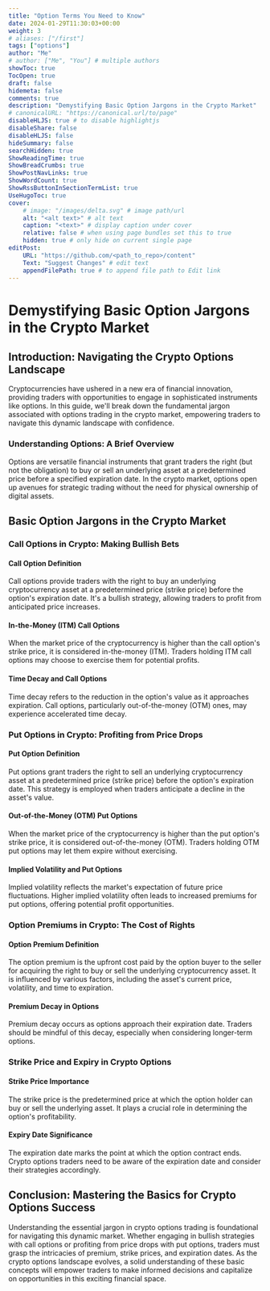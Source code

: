 ```yaml
---
title: "Option Terms You Need to Know"
date: 2024-01-29T11:30:03+00:00
weight: 3
# aliases: ["/first"]
tags: ["options"]
author: "Me"
# author: ["Me", "You"] # multiple authors
showToc: true
TocOpen: true
draft: false
hidemeta: false
comments: true
description: "Demystifying Basic Option Jargons in the Crypto Market"
# canonicalURL: "https://canonical.url/to/page"
disableHLJS: true # to disable highlightjs
disableShare: false
disableHLJS: false
hideSummary: false
searchHidden: true
ShowReadingTime: true
ShowBreadCrumbs: true
ShowPostNavLinks: true
ShowWordCount: true
ShowRssButtonInSectionTermList: true
UseHugoToc: true
cover:
    # image: "/images/delta.svg" # image path/url
    alt: "<alt text>" # alt text
    caption: "<text>" # display caption under cover
    relative: false # when using page bundles set this to true
    hidden: true # only hide on current single page
editPost:
    URL: "https://github.com/<path_to_repo>/content"
    Text: "Suggest Changes" # edit text
    appendFilePath: true # to append file path to Edit link
---
```


# Demystifying Basic Option Jargons in the Crypto Market

## Introduction: Navigating the Crypto Options Landscape

Cryptocurrencies have ushered in a new era of financial innovation, providing traders with opportunities to engage in sophisticated instruments like options. In this guide, we'll break down the fundamental jargon associated with options trading in the crypto market, empowering traders to navigate this dynamic landscape with confidence.

### Understanding Options: A Brief Overview

Options are versatile financial instruments that grant traders the right (but not the obligation) to buy or sell an underlying asset at a predetermined price before a specified expiration date. In the crypto market, options open up avenues for strategic trading without the need for physical ownership of digital assets.

## Basic Option Jargons in the Crypto Market

### Call Options in Crypto: Making Bullish Bets

#### Call Option Definition

Call options provide traders with the right to buy an underlying cryptocurrency asset at a predetermined price (strike price) before the option's expiration date. It's a bullish strategy, allowing traders to profit from anticipated price increases.

#### In-the-Money (ITM) Call Options

When the market price of the cryptocurrency is higher than the call option's strike price, it is considered in-the-money (ITM). Traders holding ITM call options may choose to exercise them for potential profits.

#### Time Decay and Call Options

Time decay refers to the reduction in the option's value as it approaches expiration. Call options, particularly out-of-the-money (OTM) ones, may experience accelerated time decay.

### Put Options in Crypto: Profiting from Price Drops

#### Put Option Definition

Put options grant traders the right to sell an underlying cryptocurrency asset at a predetermined price (strike price) before the option's expiration date. This strategy is employed when traders anticipate a decline in the asset's value.

#### Out-of-the-Money (OTM) Put Options

When the market price of the cryptocurrency is higher than the put option's strike price, it is considered out-of-the-money (OTM). Traders holding OTM put options may let them expire without exercising.

#### Implied Volatility and Put Options

Implied volatility reflects the market's expectation of future price fluctuations. Higher implied volatility often leads to increased premiums for put options, offering potential profit opportunities.

### Option Premiums in Crypto: The Cost of Rights

#### Option Premium Definition

The option premium is the upfront cost paid by the option buyer to the seller for acquiring the right to buy or sell the underlying cryptocurrency asset. It is influenced by various factors, including the asset's current price, volatility, and time to expiration.

#### Premium Decay in Options

Premium decay occurs as options approach their expiration date. Traders should be mindful of this decay, especially when considering longer-term options.

### Strike Price and Expiry in Crypto Options

#### Strike Price Importance

The strike price is the predetermined price at which the option holder can buy or sell the underlying asset. It plays a crucial role in determining the option's profitability.

#### Expiry Date Significance

The expiration date marks the point at which the option contract ends. Crypto options traders need to be aware of the expiration date and consider their strategies accordingly.

## Conclusion: Mastering the Basics for Crypto Options Success

Understanding the essential jargon in crypto options trading is foundational for navigating this dynamic market. Whether engaging in bullish strategies with call options or profiting from price drops with put options, traders must grasp the intricacies of premium, strike prices, and expiration dates. As the crypto options landscape evolves, a solid understanding of these basic concepts will empower traders to make informed decisions and capitalize on opportunities in this exciting financial space.
